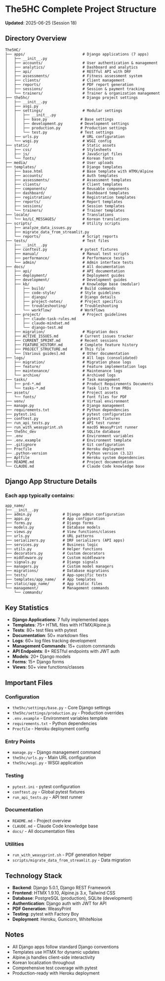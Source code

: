 # The5HC Complete Project Structure

**Updated**: 2025-06-25 (Session 18)

## Directory Overview

```
The5HC/
├── apps/                          # Django applications (7 apps)
│   ├── __init__.py
│   ├── accounts/                  # User authentication & management
│   ├── analytics/                 # Dashboard and analytics  
│   ├── api/                       # RESTful API with DRF
│   ├── assessments/               # Fitness assessment system
│   ├── clients/                   # Client management
│   ├── reports/                   # PDF report generation
│   ├── sessions/                  # Session & payment tracking
│   └── trainers/                  # Trainer & organization management
├── the5hc/                        # Django project settings
│   ├── __init__.py
│   ├── asgi.py
│   ├── settings/                  # Modular settings
│   │   ├── __init__.py
│   │   ├── base.py               # Base settings
│   │   ├── development.py        # Development settings
│   │   ├── production.py         # Production settings
│   │   └── test.py               # Test settings
│   ├── urls.py                    # URL configuration
│   └── wsgi.py                    # WSGI config
├── static/                        # Static assets
│   ├── css/                       # Stylesheets
│   ├── js/                        # JavaScript files
│   └── fonts/                     # Korean fonts
├── media/                         # User uploads
├── templates/                     # Django templates
│   ├── base.html                  # Base template with HTMX/Alpine
│   ├── accounts/                  # Auth templates
│   ├── assessments/               # Assessment templates
│   ├── clients/                   # Client templates
│   ├── components/                # Reusable components
│   ├── dashboard/                 # Dashboard templates
│   ├── registration/              # Registration templates
│   ├── reports/                   # Report templates
│   ├── sessions/                  # Session templates
│   └── trainers/                  # Trainer templates
├── locale/                        # Translations
│   └── ko/LC_MESSAGES/            # Korean translations
├── scripts/                       # Utility scripts
│   ├── analyze_data_issues.py
│   ├── migrate_data_from_streamlit.py
│   └── reports/                   # Script reports
├── tests/                         # Test files
│   ├── __init__.py
│   ├── conftest.py               # pytest fixtures
│   ├── manual/                    # Manual test scripts
│   ├── performance/               # Performance tests
│   └── admin/                     # Admin interface tests
├── docs/                          # All documentation
│   ├── api/                       # API documentation
│   ├── deployment/                # Deployment guides
│   ├── development/               # Development guides
│   ├── kb/                        # Knowledge base (modular)
│   │   ├── build/                # Build commands
│   │   ├── code-style/           # Style guidelines
│   │   ├── django/               # Django details
│   │   ├── project-notes/        # Project specifics
│   │   ├── troubleshooting/      # Troubleshooting
│   │   └── workflow/             # Workflows
│   ├── project/                   # Project guidelines
│   │   ├── claude-task-rules.md
│   │   ├── claude-mindset.md
│   │   └── django-test.md
│   ├── migration/                 # Migration docs
│   ├── ACTIVE_ISSUES.md          # Current issues tracker
│   ├── CURRENT_SPRINT.md         # Recent sessions
│   ├── FEATURE_HISTORY.md        # Complete feature history
│   ├── PROJECT_STRUCTURE.md      # This file
│   └── [Various guides].md        # Other documentation
├── logs/                          # All logs (consolidated)
│   ├── migration/                 # Migration phase logs
│   ├── feature/                   # Feature implementation logs
│   ├── maintenance/               # Maintenance logs
│   └── archive/                   # Archived logs
├── tasks/                         # Task management
│   ├── prd-*.md                   # Product Requirements Documents
│   └── tasks-*.md                 # Task lists from PRDs
├── assets/                        # Project assets
│   └── fonts/                     # Font files for PDF
├── venv/                          # Virtual environment
├── manage.py                      # Django management
├── requirements.txt               # Python dependencies
├── pytest.ini                     # pytest configuration
├── conftest.py                    # pytest fixtures
├── run_api_tests.py               # API test runner
├── run_with_weasyprint.sh         # macOS WeasyPrint runner
├── the5hc_dev                     # SQLite database
├── .env                           # Environment variables
├── .env.example                   # Environment template
├── .gitignore                     # Git configuration
├── Procfile                       # Heroku deployment
├── .python-version                # Python version (3.12)
├── Aptfile                        # Heroku system dependencies
├── README.md                      # Project documentation
└── CLAUDE.md                      # Claude Code knowledge base
```

## Django App Structure Details

### Each app typically contains:
```
app_name/
├── __init__.py
├── admin.py              # Django admin configuration
├── apps.py               # App configuration
├── forms.py              # Django forms
├── models.py             # Database models
├── views.py              # View functions/classes
├── urls.py               # URL patterns
├── serializers.py        # DRF serializers (API apps)
├── services.py           # Business logic
├── utils.py              # Helper functions
├── decorators.py         # Custom decorators
├── middleware.py         # Custom middleware
├── signals.py            # Django signals
├── managers.py           # Custom model managers
├── migrations/           # Database migrations
├── tests/                # App-specific tests
├── templates/app_name/   # App templates
├── static/app_name/      # App static files
└── management/           # Management commands
    └── commands/
```

## Key Statistics

- **Django Applications**: 7 fully implemented apps
- **Templates**: 75+ HTML files with HTMX/Alpine.js
- **Tests**: 80+ test files with pytest
- **Documentation**: 50+ markdown files
- **Logs**: 60+ log files tracking development
- **Management Commands**: 15+ custom commands
- **API Endpoints**: 8+ RESTful endpoints with JWT auth
- **Models**: 20+ Django models
- **Forms**: 15+ Django forms
- **Views**: 50+ view functions/classes

## Important Files

### Configuration
- `the5hc/settings/base.py` - Core Django settings
- `the5hc/settings/production.py` - Production overrides
- `.env.example` - Environment variables template
- `requirements.txt` - Python dependencies
- `Procfile` - Heroku deployment config

### Entry Points
- `manage.py` - Django management command
- `the5hc/urls.py` - Main URL configuration
- `the5hc/wsgi.py` - WSGI application

### Testing
- `pytest.ini` - pytest configuration
- `conftest.py` - Global pytest fixtures
- `run_api_tests.py` - API test runner

### Documentation
- `README.md` - Project overview
- `CLAUDE.md` - Claude Code knowledge base
- `docs/` - All documentation files

### Utilities
- `run_with_weasyprint.sh` - PDF generation helper
- `scripts/migrate_data_from_streamlit.py` - Data migration

## Technology Stack

- **Backend**: Django 5.0.1, Django REST Framework
- **Frontend**: HTMX 1.9.10, Alpine.js 3.x, Tailwind CSS
- **Database**: PostgreSQL (production), SQLite (development)
- **Authentication**: Django auth with JWT for API
- **PDF Generation**: WeasyPrint
- **Testing**: pytest with Factory Boy
- **Deployment**: Heroku, Gunicorn, WhiteNoise

## Notes

- All Django apps follow standard Django conventions
- Templates use HTMX for dynamic updates
- Alpine.js handles client-side interactivity
- Korean localization throughout
- Comprehensive test coverage with pytest
- Production-ready with Heroku deployment